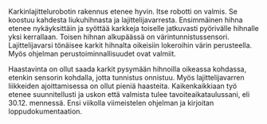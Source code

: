 Karkinlajittelurobotin rakennus etenee hyvin. Itse robotti on valmis. Se koostuu kahdesta liukuhihnasta ja lajittelijavarresta. 
Ensimmäinen hihna etenee nykäyksittäin ja syöttää karkkeja toiselle jatkuvasti pyörivälle hihnalle yksi kerrallaan. 
Toisen hihnan alkupäässä on värintunnistussensori.
Lajittelijavarsi tönäisee karkit hihnalta oikeisiin lokeroihin värin perusteella. Myös ohjelman perustoiminnallisuudet ovat valmiit.

Haastavinta on ollut saada karkit pysymään hihnoilla 
oikeassa kohdassa, etenkin sensorin kohdalla, jotta tunnistus onnistuu. Myös lajittelijavarren liikkeiden ajoittamisessa on ollut pieniä
haasteita. Kaikenkaikkiaan työ etenee suunnitellusti ja uskon että valmista tulee tavoiteaikataulussani, eli 30.12. mennessä. 
Ensi viikolla viimeistelen ohjelman ja kirjoitan loppudokumentaation.
